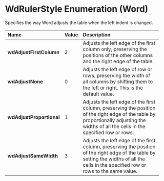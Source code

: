 
# WdRulerStyle Enumeration (Word)

Specifies the way Word adjusts the table when the left indent is changed.



|**Name**|**Value**|**Description**|
|:-----|:-----|:-----|
| **wdAdjustFirstColumn**|2|Adjusts the left edge of the first column only, preserving the positions of the other columns and the right edge of the table.|
| **wdAdjustNone**|0|Adjusts the left edge of row or rows, preserving the width of all columns by shifting them to the left or right. This is the default value.|
| **wdAdjustProportional**|1|Adjusts the left edge of the first column, preserving the position of the right edge of the table by proportionally adjusting the widths of all the cells in the specified row or rows.|
| **wdAdjustSameWidth**|3|Adjusts the left edge of the first column, preserving the position of the right edge of the table by setting the widths of all the cells in the specified row or rows to the same value.|
